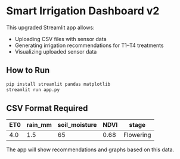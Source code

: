 
# Smart Irrigation Dashboard v2

This upgraded Streamlit app allows:
- Uploading CSV files with sensor data
- Generating irrigation recommendations for T1–T4 treatments
- Visualizing uploaded sensor data

## How to Run

```bash
pip install streamlit pandas matplotlib
streamlit run app.py
```

## CSV Format Required

| ET0 | rain_mm | soil_moisture | NDVI | stage       |
|-----|---------|----------------|------|-------------|
| 4.0 | 1.5     | 65             | 0.68 | Flowering   |

The app will show recommendations and graphs based on this data.
